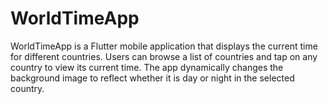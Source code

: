 # WorldTimeApp
WorldTimeApp is a Flutter mobile application that displays the current time for different countries. Users can browse a list of countries and tap on any country to view its current time. The app dynamically changes the background image to reflect whether it is day or night in the selected country.
